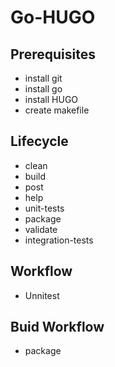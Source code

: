 # Go-HUGO

## Prerequisites

- install git
- install go
- install HUGO
- create makefile

## Lifecycle
- clean
- build
- post 
- help
- unit-tests
- package
- validate
- integration-tests

## Workflow
- Unnitest

## Buid Workflow
- package
